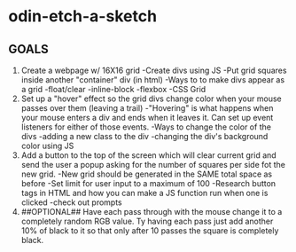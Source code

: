 # odin-etch-a-sketch

## GOALS ##
1. Create a webpage w/ 16X16 grid
    -Create divs using JS
    -Put grid squares inside another "container" div (in html)
    -Ways to to make divs appear as a grid
        -float/clear
        -inline-block
        -flexbox
        -CSS Grid
2. Set up a "hover" effect so the grid divs change color when your mouse passes over them (leaving a trail)
    -"Hovering" is what happens when your mouse enters a div and ends when it leaves it. Can set up event listeners for either of those events.
    -Ways to change the color of the divs
        -adding a new class to the div
        -changing the div's background color using JS
3. Add a button to the top of the screen which will clear current grid and send the user a popup asking for the number of squares per side fot the new grid.
    -New grid should be generated in the SAME total space as before
    -Set limit for user input to a maximum of 100
    -Research button tags in HTML and how you can make a JS function run when one is clicked
    -check out prompts
4. ##OPTIONAL## Have each pass through with the mouse change it to a completely random RGB value. Ty having each pass just add another 10% of black to it so that only after 10 passes the square is completely black.